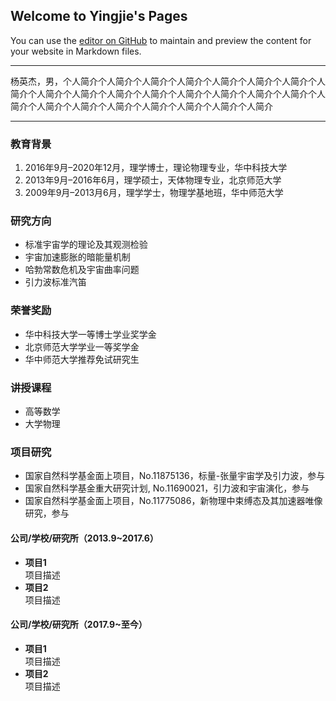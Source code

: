 ## Welcome to Yingjie's Pages

You can use the [editor on GitHub](https://github.com/yyjhome/yyjhome.github.io/edit/main/index.md) to maintain and preview the content for your website in Markdown files.

---

杨英杰，男，个人简介个人简介个人简介个人简介个人简介个人简介个人简介个人简介个人简介个人简介个人简介个人简介个人简介个人简介个人简介个人简介个人简介个人简介个人简介个人简介个人简介个人简介个人简介个人简介

---

### 教育背景
1. 2016年9月–2020年12月，理学博士，理论物理专业，华中科技大学
2. 2013年9月–2016年6月，理学硕士，天体物理专业，北京师范大学
3. 2009年9月–2013月6月，理学学士，物理学基地班，华中师范大学

### 研究方向
- 标准宇宙学的理论及其观测检验
- 宇宙加速膨胀的暗能量机制
- 哈勃常数危机及宇宙曲率问题
- 引力波标准汽笛

### 荣誉奖励
- 华中科技大学一等博士学业奖学金
- 北京师范大学学业一等奖学金
- 华中师范大学推荐免试研究生

### 讲授课程
- 高等数学
- 大学物理 

### 项目研究
- 国家自然科学基金面上项目，No.11875136，标量-张量宇宙学及引力波，参与
- 国家自然科学基金重大研究计划, No.11690021，引力波和宇宙演化，参与
- 国家自然科学基金面上项目，No.11775086，新物理中束缚态及其加速器唯像研究，参与

#### 公司/学校/研究所（2013.9~2017.6）
- **项目1**  
项目描述
- **项目2**  
项目描述

#### 公司/学校/研究所（2017.9~至今）
- **项目1**  
项目描述
- **项目2**  
项目描述
